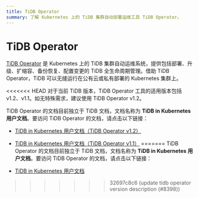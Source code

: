 ```yaml
---
title: TiDB Operator
summary: 了解 Kubernetes 上的 TiDB 集群自动部署运维工具 TiDB Operator。
---
```


# TiDB Operator

[TiDB Operator](https://github.com/pingcap/tidb-operator) 是 Kubernetes 上的 TiDB 集群自动运维系统，提供包括部署、升级、扩缩容、备份恢复、配置变更的 TiDB 全生命周期管理。借助 TiDB Operator，TiDB 可以无缝运行在公有云或私有部署的 Kubernetes 集群上。

<<<<<<< HEAD
对于当前 TiDB 版本，TiDB Operator 工具的适用版本包括 v1.2、v1.1。如无特殊需求，建议使用 TiDB Operator v1.2。

TiDB Operator 的文档目前独立于 TiDB 文档，文档名称为 **TiDB in Kubernetes 用户文档**。要访问 TiDB Operator 的文档，请点击以下链接：

- [TiDB in Kubernetes 用户文档（TiDB Operator v1.2）](https://docs.pingcap.com/zh/tidb-in-kubernetes/v1.2/)
- [TiDB in Kubernetes 用户文档（TiDB Operator v1.1）](https://docs.pingcap.com/zh/tidb-in-kubernetes/v1.1/)
=======
TiDB Operator 的文档目前独立于 TiDB 文档，文档名称为 **TiDB in Kubernetes 用户文档**。要访问 TiDB Operator 的文档，请点击以下链接：

- [TiDB in Kubernetes 用户文档](https://docs.pingcap.com/zh/tidb-in-kubernetes/stable/)
>>>>>>> 32697c8c6 (update tidb operator version description (#8398))

